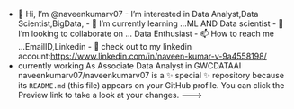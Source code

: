 - 👋 Hi, I’m @naveenkumarv07 - 
I’m interested in Data Analyst,Data Scientist,BigData, -
 🌱 I’m currently learning ...ML AND Data scientist -
💞️ I’m looking to collaborate on ... Data Enthusiast -
📫 How to reach me ...EmailID,Linkedin -
 📧 check out to my linkedin account:https://www.linkedin.com/in/naveen-kumar-v-9a4558198/
- currently working As Associate Data Analyst in GWCDATAAI
naveenkumarv07/naveenkumarv07 is a ✨ special
✨ repository because its `README.md` (this file) appears on your GitHub profile.
You can click the Preview link to take a look at your changes.
--->
